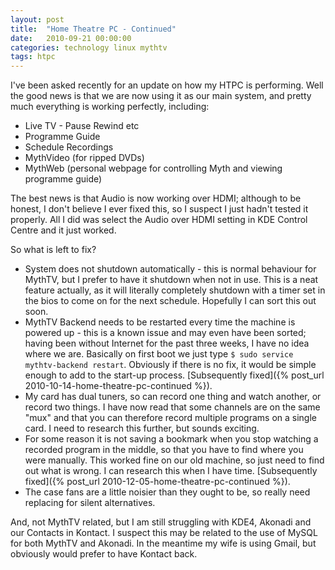 ```yaml
---
layout: post
title:  "Home Theatre PC - Continued"
date:   2010-09-21 00:00:00
categories: technology linux mythtv
tags: htpc
---
```


I've been asked recently for an update on how my HTPC is performing.  Well the good news is that we are now using it as our main system, and pretty much everything is working perfectly, including:

   * Live TV - Pause Rewind etc
   * Programme Guide
   * Schedule Recordings
   * MythVideo (for ripped DVDs)
   * MythWeb (personal webpage for controlling Myth and viewing programme guide)

The best news is that Audio is now working over HDMI; although to be honest, I don't believe I ever fixed this, so I suspect I just hadn't tested it properly.  All I did was select the Audio over HDMI setting in KDE Control Centre and it just worked.

So what is left to fix?

   * System does not shutdown automatically - this is normal behaviour for MythTV, but I prefer to have it shutdown when not in use.  This is a neat feature actually, as it will literally completely shutdown with a timer set in the bios to come on for the next schedule.  Hopefully I can sort this out soon.
   * MythTV Backend needs to be restarted every time the machine is powered up - this is a known issue and may even have been sorted; having been without Internet for the past three weeks, I have no idea where we are.  Basically on first boot we just type `$ sudo service mythtv-backend restart`.  Obviously if there is no fix, it would be simple enough to add to the start-up process. [Subsequently fixed]({% post_url 2010-10-14-home-theatre-pc-continued %}).
   * My card has dual tuners, so can record one thing and watch another, or record two things.  I have now read that some channels are on the same "mux" and that you can therefore record multiple programs on a single card.  I need to research this further, but sounds exciting.
   * For some reason it is not saving a bookmark when you stop watching a recorded program in the middle, so that you have to find where you were manually.  This worked fine on our old machine, so just need to find out what is wrong.  I can research this when I have time. [Subsequently fixed]({% post_url 2010-12-05-home-theatre-pc-continued %}).
   * The case fans are a little noisier than they ought to be, so really need replacing for silent alternatives.

And, not MythTV related, but I am still struggling with KDE4, Akonadi and our Contacts in Kontact.  I suspect this may be related to the use of MySQL for both MythTV and Akonadi.  In the meantime my wife is using Gmail, but obviously would prefer to have Kontact back.

